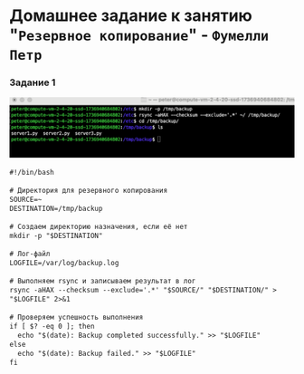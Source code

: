 # Домашнее задание к занятию "`Резервное копирование`" - `Фумелли Петр`

### Задание 1

![alt text](https://github.com/PeterFumelli/recovery/blob/main/img/rsync.png)

```
#!/bin/bash

# Директория для резервного копирования
SOURCE=~
DESTINATION=/tmp/backup

# Создаем директорию назначения, если её нет
mkdir -p "$DESTINATION"

# Лог-файл
LOGFILE=/var/log/backup.log

# Выполняем rsync и записываем результат в лог
rsync -aHAX --checksum --exclude='.*' "$SOURCE/" "$DESTINATION/" > "$LOGFILE" 2>&1

# Проверяем успешность выполнения
if [ $? -eq 0 ]; then
  echo "$(date): Backup completed successfully." >> "$LOGFILE"
else
  echo "$(date): Backup failed." >> "$LOGFILE"
fi
```
